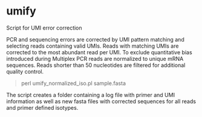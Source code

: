 # umify
Script for UMI error correction

PCR and sequencing errors are corrected by UMI pattern matching and selecting reads containing valid UMIs. Reads with matching UMIs are corrected to the most abundant read per UMI. To exclude quantitative bias introduced during Multiplex PCR reads are normalized to unique mRNA sequences. Reads shorter than 50 nucleotides are filtered for additional quality control.

>perl umify_normalized_iso.pl sample.fasta

The script creates a folder containing a log file with primer and UMI information as well as new fasta files with corrected sequences for all reads and primer defined isotypes.
